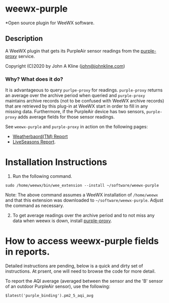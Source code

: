 # weewx-purple
*Open source plugin for WeeWX software.

## Description

A WeeWX plugin that gets its PurpleAir sensor readings from the
[purple-proxy](https://github.com/chaunceygardiner/weewx-purple) service.

Copyright (C)2020 by John A Kline (john@johnkline.com)

### Why?  What does it do?

It is advantageous to query `purlpe-proxy` for readings.  `purple-proxy`
returns an average over the archive period when queried and `purple-proxy`
maintains archive records (not to be confused with WeeWX archive records)
that are retrieved by this plug-in at WeeWX start in order to fill in any
missing data.  Furthermore, if the PurpleAir device has two sensors,
`purple-proxy` adds average fields for those sensor readings.

See `weewx-purple` and `purple-proxy` in action on the following pages:
* [Weatherbaord(TM) Report](https://www.paloaltoweather.com/weatherboard.html)
* [LiveSeasons Report](https://www.paloaltoweather.com/index.html).

# Installation Instructions
1. Run the following command.

`sudo /home/weewx/bin/wee_extension --install ~/software/weewx-purple`

Note: The above command assumes a WeeWX installation of `/home/weewx` and
      that this extension was downloaded to `~/software/weewx-purple`.
      Adjust the command as necessary.

2. To get average readings over the archive period and to not miss any
   data when weewx is down, install [purple-proxy](https://github.com/chaunceygardiner/purple-proxy).

# How to access weewx-purple fields in reports.

Detailed instructions are pending, below is a quick and dirty set of instructions.
At prsent, one will need to browse the code for more detail.

To report the AQI average (averaged between the sensor and the 'B' sensor of
an outdoor PurpleAir sensor), use the following:

```
$latest('purple_binding').pm2_5_aqi_avg
```
